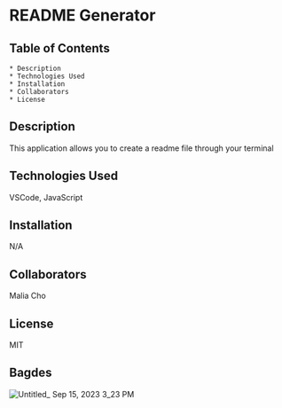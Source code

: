 # README Generator
  
  ## Table of Contents
    * Description
    * Technologies Used
    * Installation
    * Collaborators
    * License
  
  ## Description
  This application allows you to create a readme file through your terminal

  ## Technologies Used
  VSCode, JavaScript

  ## Installation
  N/A

  ## Collaborators
  Malia Cho

  ## License 
  MIT
  
  

  ## Bagdes
  
  ![Untitled_ Sep 15, 2023 3_23 PM](https://github.com/maliacho/readme-generator/assets/141271179/5253cbd4-e3d6-424b-b7a1-3c807db30e4c)

